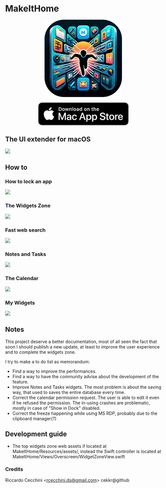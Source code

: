 # MakeItHome
<p align="center">
  <img src="https://github.com/Geckos-Ink/MakeItHome/blob/main/md-assets/icon.png?raw=true" style="width: 250px"/>
</p>

<p align="center" >
  <a href="https://apps.apple.com/it/app/makeithome-screen-extender/id6444596296?l=en-GB&mt=12"><img src="https://github.com/Geckos-Ink/MakeItHome/blob/main/md-assets/download_mac_appstore.png?raw=true"/></a>
</p>

## The UI extender for macOS

<img src="https://github.com/Geckos-Ink/MakeItHome/blob/main/md-assets/guide_0.gif?raw=true">

## How to
### How to lock an app
<img src="https://github.com/Geckos-Ink/MakeItHome/blob/main/md-assets/guide_1.gif?raw=true">

### The Widgets Zone
<img src="https://github.com/Geckos-Ink/MakeItHome/blob/main/md-assets/guide_2.gif?raw=true">

### Fast web search
<img src="https://github.com/Geckos-Ink/MakeItHome/blob/main/md-assets/guide_3.gif?raw=true">

### Notes and Tasks
<img src="https://github.com/Geckos-Ink/MakeItHome/blob/main/md-assets/guide_4.gif?raw=true">

### The Calendar
<img src="https://github.com/Geckos-Ink/MakeItHome/blob/main/md-assets/guide_5.gif?raw=true">

### My Widgets
<img src="https://github.com/Geckos-Ink/MakeItHome/blob/main/md-assets/guide_6.gif?raw=true">

## Notes
This project deserve a better documentation, most of all seen the fact that soon I should publish a new update, at least to improve the user experience and to complete the widgets zone. 

I try to make a to do list as memorandum:

- Find a way to improve the performances.
- Find a way to have the community advise about the development of the feature.
- Improve Notes and Tasks widgets. The most problem is about the saving way, that used to saves the entire database every time.
- Correct the calendar permission request. The user is able to edit it even if he refused the permission. The in-using crashes are problematic, mostly in case of "Show in Dock" disabled.
- Correct the freeze happening while using MS RDP, probably due to the clipboard manager(?)

## Development guide
- The top widgets zone web assets if located at MakeItHome/Resources/assets/, instead the Swift controller is located at MakeItHome/Views/Overscreen/WidgetZoneView.swift

### Credits
Riccardo Cecchini \<rcecchini.ds@gmail.com> cekkr@github
